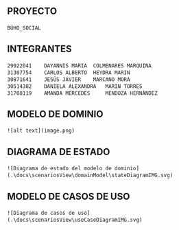 ## PROYECTO
    BÚHO_SOCIAL

## INTEGRANTES
    29922041	DAYANNIS MARIA	COLMENARES MARQUINA
    31307754	CARLOS ALBERTO	HEYDRA MARIN
    30871641	JESÚS JAVIER	MARCANO MORA
    30514382	DANIELA ALEXANDRA	MARIN TORRES
    31708119	AMANDA MERCEDES 	MENDOZA HERNÁNDEZ 

## MODELO DE DOMINIO
    ![alt text](image.png)

## DIAGRAMA DE ESTADO
    ![Diagrama de estado del modelo de dominio] (.\docs\scenariosView\domainModel\stateDiagramIMG.svg)

## MODELO DE CASOS DE USO
    ![Diagrama de casos de uso](.\docs\scenariosView\useCaseDiagramIMG.svg)
